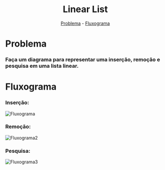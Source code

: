 <h1 align="center">Linear List</h1>

<p align="center">
  <a href="#problema">Problema</a> -
  <a href="#fluxograma">Fluxograma</a> 
</p>
 

# Problema
### Faça um diagrama para representar uma inserção, remoção e pesquisa em uma lista linear.

# Fluxograma
### Inserção:
![Fluxograma](https://user-images.githubusercontent.com/55333375/167749966-b05d9b79-9057-4327-af96-54cdd58a88e6.jpeg)


### Remoção:
![Fluxograma2](https://user-images.githubusercontent.com/55333375/167749982-40fbfd2e-b4a5-49ff-959d-1246814cc1f9.jpeg)


### Pesquisa:
![Fluxograma3](https://user-images.githubusercontent.com/55333375/167749990-8a7d81bf-c671-4bca-9f62-09b0b0d6c1ae.jpeg)
